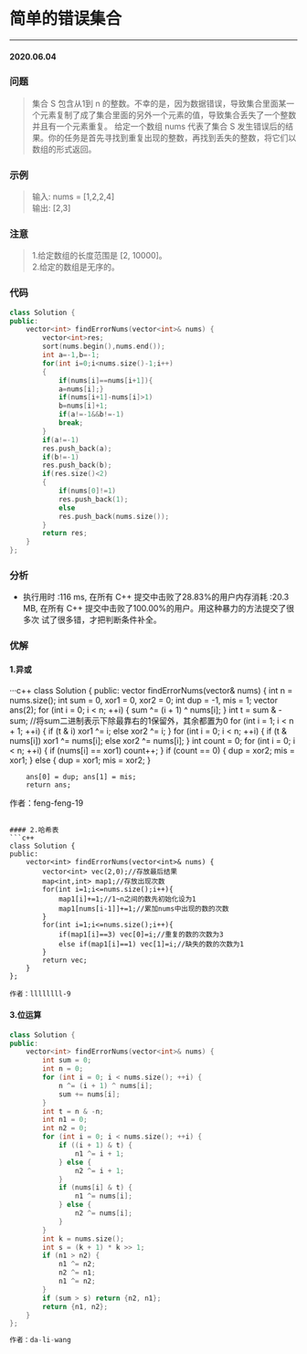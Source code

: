 # 简单的错误集合
***
#### 2020.06.04

### 问题
>集合 S 包含从1到 n 的整数。不幸的是，因为数据错误，导致集合里面某一个元素复制了成了集合里面的另外一个元素的值，导致集合丢失了一个整数并且有一个元素重复。
给定一个数组 nums 代表了集合 S 发生错误后的结果。你的任务是首先寻找到重复出现的整数，再找到丢失的整数，将它们以数组的形式返回。     

### 示例
>输入: nums = [1,2,2,4]                                     
输出: [2,3]        

### 注意
>1.给定数组的长度范围是 [2, 10000]。                      
2.给定的数组是无序的。                 

### 代码
```c++
class Solution {
public:
    vector<int> findErrorNums(vector<int>& nums) {
        vector<int>res;
        sort(nums.begin(),nums.end());
        int a=-1,b=-1;
        for(int i=0;i<nums.size()-1;i++)
        {
            if(nums[i]==nums[i+1]){
            a=nums[i];}
            if(nums[i+1]-nums[i]>1)
            b=nums[i]+1;
            if(a!=-1&&b!=-1)
            break;
        }
        if(a!=-1)
        res.push_back(a);
        if(b!=-1)
        res.push_back(b);
        if(res.size()<2)
        {
            if(nums[0]!=1)
            res.push_back(1);
            else
            res.push_back(nums.size());
        }
        return res;
    }
};
```

### 分析
 - 执行用时 :116 ms, 在所有 C++ 提交中击败了28.83%的用户内存消耗 :20.3 MB, 在所有 C++ 提交中击败了100.00%的用户。用这种暴力的方法提交了很多次
   试了很多错，才把判断条件补全。
   
### 优解
#### 1.异或
···c++
class Solution {
public:
	vector<int> findErrorNums(vector<int>& nums) {
		int n = nums.size();
		int sum = 0, xor1 = 0, xor2 = 0;
		int dup = -1, mis = 1;
		vector<int> ans(2);
		for (int i = 0; i < n; ++i) {
			sum ^= (i + 1) ^ nums[i];
		}
		int t = sum & -sum; //将sum二进制表示下除最靠右的1保留外，其余都置为0
		for (int i = 1; i < n + 1; ++i) {
			if (t & i)
				xor1 ^= i;
			else
				xor2 ^= i;
		}
		for (int i = 0; i < n; ++i) {
			if (t & nums[i])
				xor1 ^= nums[i];
			else
				xor2 ^= nums[i];
		}
		int count = 0;
		for (int i = 0; i < n; ++i) {
			if (nums[i] == xor1)
				count++;
		}
		if (count == 0) { dup = xor2; mis = xor1; }
		else { dup = xor1; mis = xor2; }

		ans[0] = dup; ans[1] = mis;
		return ans;

作者：feng-feng-19
```

#### 2.哈希表
```c++
class Solution {
public:
    vector<int> findErrorNums(vector<int>& nums) {
        vector<int> vec(2,0);//存放最后结果
        map<int,int> map1;//存放出现次数
        for(int i=1;i<=nums.size();i++){
            map1[i]+=1;//1~n之间的数先初始化设为1
            map1[nums[i-1]]+=1;//累加nums中出现的数的次数
        }
        for(int i=1;i<=nums.size();i++){
            if(map1[i]==3) vec[0]=i;//重复的数的次数为3
            else if(map1[i]==1) vec[1]=i;//缺失的数的次数为1
        }
        return vec;
    }
};

作者：llllllll-9
```

#### 3.位运算
```c++
class Solution {
public:
    vector<int> findErrorNums(vector<int>& nums) {
        int sum = 0;
        int n = 0;
        for (int i = 0; i < nums.size(); ++i) {
            n ^= (i + 1) ^ nums[i];
            sum += nums[i];
        }
        int t = n & -n;
        int n1 = 0;
        int n2 = 0;
        for (int i = 0; i < nums.size(); ++i) {
            if ((i + 1) & t) {
                n1 ^= i + 1;
            } else {
                n2 ^= i + 1;
            }
            if (nums[i] & t) {
                n1 ^= nums[i];
            } else {
                n2 ^= nums[i];
            }
        }
        int k = nums.size();
        int s = (k + 1) * k >> 1;
        if (n1 > n2) {
            n1 ^= n2;
            n2 ^= n1;
            n1 ^= n2;
        }
        if (sum > s) return {n2, n1};
        return {n1, n2};
    }
};

作者：da-li-wang
```

